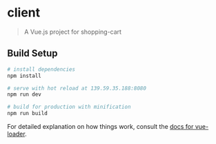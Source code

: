 # client

> A Vue.js project for shopping-cart

## Build Setup

``` bash
# install dependencies
npm install

# serve with hot reload at 139.59.35.188:8080
npm run dev

# build for production with minification
npm run build
```

For detailed explanation on how things work, consult the [docs for vue-loader](http://vuejs.github.io/vue-loader).
